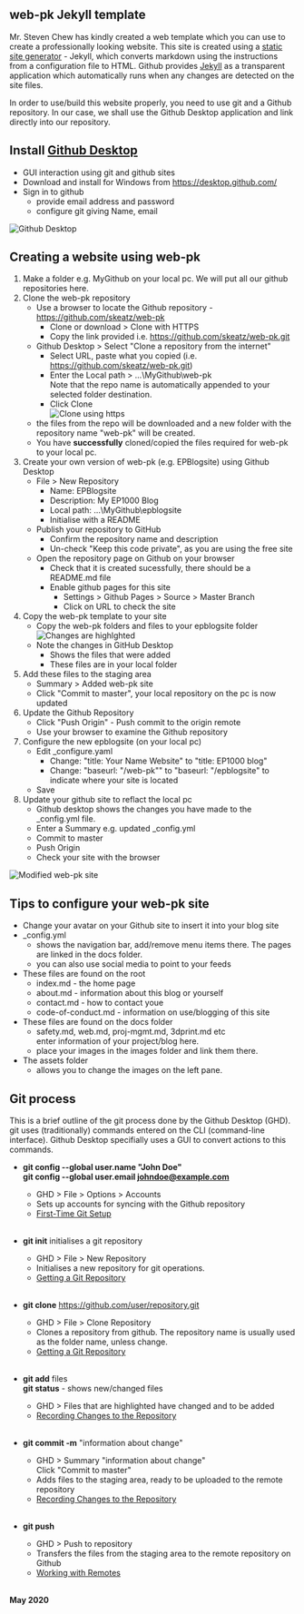 ## web-pk Jekyll template

Mr. Steven Chew has kindly created a web template which you can use to create a professionally looking website.  This site is created using a [static site generator](https://www.staticgen.com/) - Jekyll, which converts markdown using the instructions from a configuration file to HTML.  Github provides [Jekyll](https://jekyllrb.com/) as a transparent application which automatically runs when any changes are detected on the site files.

In order to use/build this website properly, you need to use git and a Github repository.  In our case, we shall use the Github Desktop application and link directly into our repository.


## Install [Github Desktop](https://desktop.github.com/)

* GUI interaction using git and github sites
* Download and install for Windows from https://desktop.github.com/
* Sign in to github
    * provide email address and password
    * configure git giving Name, email

![Github Desktop](01_GHD_options.jpg)

## Creating a website using web-pk

1.  Make a folder e.g. MyGithub on your local pc.  We will put all our github repositories here.
2.  Clone the web-pk repository
    * Use a browser to locate the Github repository - <https://github.com/skeatz/web-pk>
        * Clone or download > Clone with HTTPS
        * Copy the link provided i.e. https://github.com/skeatz/web-pk.git
    * Github Desktop > Select "Clone a repository from the internet"
        * Select URL, paste what you copied (i.e. https://github.com/skeatz/web-pk.git)
        * Enter the Local path > ...\MyGithub\web-pk   
        Note that the repo name is automatically appended to your selected folder destination.
        * Click Clone<br>
    ![Clone using https](02_clone_https.jpg)
    * the files from the repo will be downloaded and a new folder with the repository name "web-pk" will be created.
    * You have **successfully** cloned/copied the files required for web-pk to your local pc.
3.  Create your own version of web-pk (e.g. EPBlogsite) using Github Desktop
    * File > New Repository
        * Name: EPBlogsite
        * Description: My EP1000 Blog
        * Local path: ...\MyGithub\epblogsite
        * Initialise with a README
    + Publish your repository to GitHub
        * Confirm the repository name and description
        * Un-check "Keep this code private", as you are using the free site
    + Open the repository page on Github on your browser
        * Check that it is created sucessfully, there should be a README.md file
        * Enable github pages for this site
            * Settings > Github Pages > Source > Master Branch
            * Click on URL to check the site
4.  Copy the web-pk template to your site
    *  Copy the web-pk folders and files to your epblogsite folder
    ![Changes are highlghted](03_GHD_changes.jpg)
    *  Note the changes in GitHub Desktop
        -  Shows the files that were added 
        -  These files are in your local folder
5.  Add these files to the staging area
    * Summary > Added web-pk site
    * Click "Commit to master", your local repository on the pc is now updated
6.  Update the Github Repository
    * Click "Push Origin" - Push commit to the origin remote
    * Use your browser to examine the Github repository
7.  Configure the new epblogsite (on your local pc)
    * Edit _configure.yaml
        *  Change: "title: Your Name Website" to "title: EP1000 blog"
        *  Change: "baseurl: "/web-pk"" to "baseurl: "/epblogsite" to indicate where your site is located
    + Save
8.  Update your github site to reflact the local pc
    * Github desktop shows the changes you have made to the _config.yml file.
    * Enter a Summary e.g. updated _config.yml
    * Commit to master
    * Push Origin
    * Check your site with the browser

![Modified web-pk site](04_epblogsite.jpg)

## Tips to configure your web-pk site

*  Change your avatar on your Github site to insert it into your blog site
*  _config.yml
    *  shows the navigation bar, add/remove menu items there.  The pages are linked in the docs folder.
    *  you can also use social media to point to your feeds
*  These files are found on the root
    -  index.md - the home page
    -  about.md - information about this blog or yourself
    -  contact.md - how to contact youe
    -  code-of-conduct.md - information on use/blogging of this site
*  These files are found on the docs folder
    -  safety.md, web.md, proj-mgmt.md, 3dprint.md etc    
        enter information of your project/blog here.
    -  place your images in the images folder and link them there.
*  The assets folder 
    -  allows you to change the images on the left pane.

## Git process

This is a brief outline of the git process done by the Github Desktop (GHD).  git uses (traditionally) commands entered on the CLI (command-line interface).  Github Desktop specifially uses a GUI to convert actions to this commands.

*  **git config --global user.name "John Doe"**    
    **git config --global user.email johndoe@example.com**
    - GHD > File > Options > Accounts
    - Sets up accounts for syncing with the Github repository
    - [First-Time Git Setup](https://git-scm.com/book/en/v2/Getting-Started-First-Time-Git-Setup)    
    &nbsp;

*  **git init** initialises a git repository
    - GHD > File > New Repository
    - Initialises a new repository for git operations.
    - [Getting a Git Repository](https://git-scm.com/book/en/v2/Git-Basics-Getting-a-Git-Repository)    
    &nbsp;

*  **git clone** https://github.com/user/repository.git
    - GHD > File > Clone Repository
    - Clones a repository from github.  The repository name is usually used as the folder name, unless change.
    - [Getting a Git Repository](https://git-scm.com/book/en/v2/Git-Basics-Getting-a-Git-Repository)    
    &nbsp;

*  **git add**  files<br>
    **git status** - shows new/changed files
    -  GHD > Files that are highlighted have changed and to be added
    -  [Recording Changes to the Repository](https://git-scm.com/book/en/v2/Git-Basics-Recording-Changes-to-the-Repository)    
    &nbsp;

*   **git commit -m** "information about change"
    -  GHD > Summary "information about change"    
        Click "Commit to master"
    -  Adds files to the staging area, ready to be uploaded to the remote repository
    -  [Recording Changes to the Repository](https://git-scm.com/book/en/v2/Git-Basics-Recording-Changes-to-the-Repository)    
    &nbsp;

*   **git push**
    -  GHD > Push to repository
    -  Transfers the files from the staging area to the remote repository on Github
    -  [Working with Remotes](https://git-scm.com/book/en/v2/Git-Basics-Working-with-Remotes)   
    &nbsp;

**May 2020**